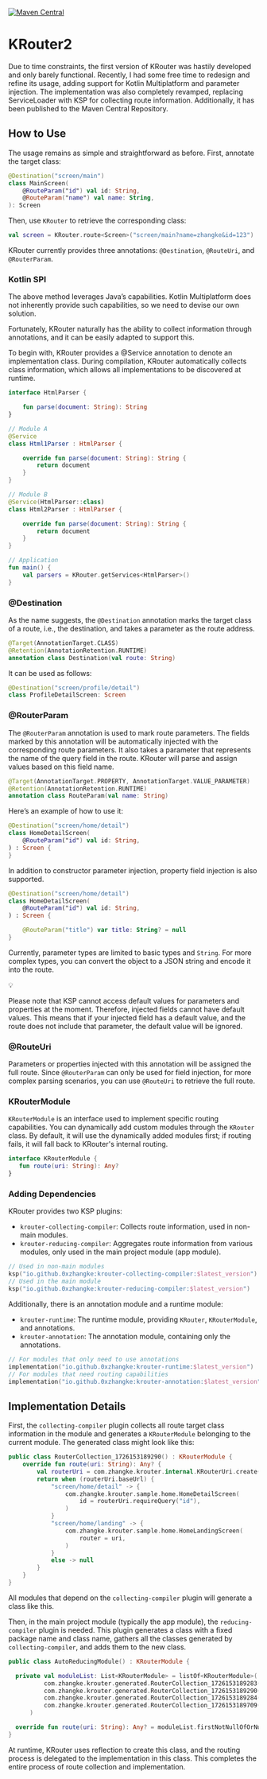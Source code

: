 [![Maven Central](https://img.shields.io/maven-central/v/io.github.0xzhangke/krouter-runtime)](https://central.sonatype.com/artifact/io.github.0xzhangke/krouter-runtime)

# KRouter2

Due to time constraints, the first version of KRouter was hastily developed and only barely functional. Recently, I had some free time to redesign and refine its usage, adding support for Kotlin Multiplatform and parameter injection. The implementation was also completely revamped, replacing ServiceLoader with KSP for collecting route information. Additionally, it has been published to the Maven Central Repository.

## How to Use

The usage remains as simple and straightforward as before. First, annotate the target class:

```kotlin
@Destination("screen/main")
class MainScreen(
    @RouteParam("id") val id: String,
    @RouteParam("name") val name: String,
): Screen
```

Then, use `KRouter` to retrieve the corresponding class:

```kotlin
val screen = KRouter.route<Screen>("screen/main?name=zhangke&id=123")
```

KRouter currently provides three annotations: `@Destination`, `@RouteUri`, and `@RouterParam`.

### Kotlin SPI
The above method leverages Java’s capabilities. Kotlin Multiplatform does not inherently provide such capabilities, so we need to devise our own solution.

Fortunately, KRouter naturally has the ability to collect information through annotations, and it can be easily adapted to support this.

To begin with, KRouter provides a @Service annotation to denote an implementation class. During compilation, KRouter automatically collects class information, which allows all implementations to be discovered at runtime.
```kotlin
interface HtmlParser {

    fun parse(document: String): String
}

// Module A
@Service
class Html1Parser : HtmlParser {

    override fun parse(document: String): String {
        return document
    }
}

// Module B
@Service(HtmlParser::class)
class Html2Parser : HtmlParser {

    override fun parse(document: String): String {
        return document
    }
}

// Application
fun main() {
    val parsers = KRouter.getServices<HtmlParser>()
}
```

### @Destination

As the name suggests, the `@Destination` annotation marks the target class of a route, i.e., the destination, and takes a parameter as the route address.

```kotlin
@Target(AnnotationTarget.CLASS)
@Retention(AnnotationRetention.RUNTIME)
annotation class Destination(val route: String)
```

It can be used as follows:

```kotlin
@Destination("screen/profile/detail")
class ProfileDetailScreen: Screen
```

### @RouterParam

The `@RouterParam` annotation is used to mark route parameters. The fields marked by this annotation will be automatically injected with the corresponding route parameters. It also takes a parameter that represents the name of the query field in the route. KRouter will parse and assign values based on this field name.

```kotlin
@Target(AnnotationTarget.PROPERTY, AnnotationTarget.VALUE_PARAMETER)
@Retention(AnnotationRetention.RUNTIME)
annotation class RouteParam(val name: String)
```

Here’s an example of how to use it:

```kotlin
@Destination("screen/home/detail")
class HomeDetailScreen(
    @RouteParam("id") val id: String,
) : Screen {
}
```

In addition to constructor parameter injection, property field injection is also supported.

```kotlin
@Destination("screen/home/detail")
class HomeDetailScreen(
    @RouteParam("id") val id: String,
) : Screen {

    @RouteParam("title") var title: String? = null
}
```

Currently, parameter types are limited to basic types and `String`. For more complex types, you can convert the object to a JSON string and encode it into the route.

<aside>
💡

Please note that KSP cannot access default values for parameters and properties at the moment. Therefore, injected fields cannot have default values. This means that if your injected field has a default value, and the route does not include that parameter, the default value will be ignored.

</aside>

### @RouteUri

Parameters or properties injected with this annotation will be assigned the full route. Since `@RouterParam` can only be used for field injection, for more complex parsing scenarios, you can use `@RouteUri` to retrieve the full route.

### KRouterModule

`KRouterModule` is an interface used to implement specific routing capabilities. You can dynamically add custom modules through the `KRouter` class. By default, it will use the dynamically added modules first; if routing fails, it will fall back to KRouter's internal routing.

```kotlin
interface KRouterModule {
   fun route(uri: String): Any?
}
```

### Adding Dependencies

KRouter provides two KSP plugins:

- `krouter-collecting-compiler`: Collects route information, used in non-main modules.
- `krouter-reducing-compiler`: Aggregates route information from various modules, only used in the main project module (app module).

```kotlin
// Used in non-main modules
ksp("io.github.0xzhangke:krouter-collecting-compiler:$latest_version")
// Used in the main module
ksp("io.github.0xzhangke:krouter-reducing-compiler:$latest_version")
```

Additionally, there is an annotation module and a runtime module:

- `krouter-runtime`: The runtime module, providing `KRouter`, `KRouterModule`, and annotations.
- `krouter-annotation`: The annotation module, containing only the annotations.

```kotlin
// For modules that only need to use annotations
implementation("io.github.0xzhangke:krouter-runtime:$latest_version")
// For modules that need routing capabilities
implementation("io.github.0xzhangke:krouter-annotation:$latest_version")
```

## Implementation Details

First, the `collecting-compiler` plugin collects all route target class information in the module and generates a `KRouterModule` belonging to the current module. The generated class might look like this:

```kotlin
public class RouterCollection_1726153189290() : KRouterModule {
    override fun route(uri: String): Any? {
        val routerUri = com.zhangke.krouter.internal.KRouterUri.create(uri)
        return when (routerUri.baseUrl) {
            "screen/home/detail" -> {
                com.zhangke.krouter.sample.home.HomeDetailScreen(
                    id = routerUri.requireQuery("id"),
                )
            }
            "screen/home/landing" -> {
                com.zhangke.krouter.sample.home.HomeLandingScreen(
                    router = uri,
                )
            }
            else -> null
        }
    }
}
```

All modules that depend on the `collecting-compiler` plugin will generate a class like this.

Then, in the main project module (typically the app module), the `reducing-compiler` plugin is needed. This plugin generates a class with a fixed package name and class name, gathers all the classes generated by `collecting-compiler`, and adds them to the new class.

```kotlin
public class AutoReducingModule() : KRouterModule {

  private val moduleList: List<KRouterModule> = listOf<KRouterModule>(
          com.zhangke.krouter.generated.RouterCollection_1726153189283(),
          com.zhangke.krouter.generated.RouterCollection_1726153189290(),
          com.zhangke.krouter.generated.RouterCollection_1726153189284(),
          com.zhangke.krouter.generated.RouterCollection_1726153189709()
      )

  override fun route(uri: String): Any? = moduleList.firstNotNullOfOrNull { it.route(uri) }
}
```

At runtime, KRouter uses reflection to create this class, and the routing process is delegated to the implementation in this class. This completes the entire process of route collection and implementation.
